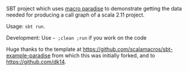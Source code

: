SBT project which uses [macro paradise](http://docs.scala-lang.org/overviews/macros/paradise.html) to demonstrate getting the data needed for producing a call graph of a scala 2.11 project.

 Usage: `sbt run`.
 
 Development: 
 Use `~ ;clean ;run` if you work on the code

Huge thanks to the template at https://github.com/scalamacros/sbt-example-paradise from which this was initially forked, and to https://github.com/dk14.
